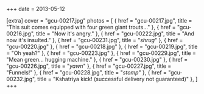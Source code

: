 +++
date = 2013-05-12

[extra]
cover = "gcu-00217.jpg"
photos = [
{ href = "gcu-00217.jpg", title = "This suit comes equipped with four green giant trouts..." },
{ href = "gcu-00216.jpg", title = "Now it's angry." },
{ href = "gcu-00222.jpg", title = "And now it's insulted." },
{ href = "gcu-00231.jpg", title = "*shrug*" },
{ href = "gcu-00220.jpg" },
{ href = "gcu-00218.jpg" },
{ href = "gcu-00219.jpg", title = "Oh yeah?" },
{ href = "gcu-00223.jpg" },
{ href = "gcu-00229.jpg", title = "Mean green... hugging machine." },
{ href = "gcu-00230.jpg" },
{ href = "gcu-00226.jpg", title = "*yawn*" },
{ href = "gcu-00227.jpg", title = "Funnels!" },
{ href = "gcu-00228.jpg", title = "*stomp*" },
{ href = "gcu-00232.jpg", title = "Kshatriya kick! (successful delivery not guaranteed)" },
]
+++